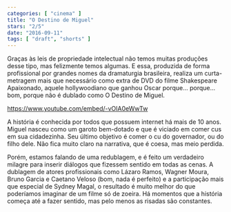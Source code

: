 ```yaml
---
categories: [ "cinema" ]
title: "O Destino de Miguel"
stars: "2/5"
date: "2016-09-11"
tags: [ "draft", "shorts" ]
---
```

Graças às leis de propriedade intelectual não temos muitas produções desse tipo, mas felizmente temos algumas. E essa, produzida de forma profissional por grandes nomes da dramaturgia brasileira, realiza um curta-metragem mais que necessário como extra de DVD do filme Shakespeare Apaixonado, aquele hollywoodiano que ganhou Oscar porque... porque... bom, porque não é dublado como O Destino de Miguel.

https://www.youtube.com/embed/-vOIA0eWwTw

A história é conhecida por todos que possuem internet há mais de 10 anos. Miguel nasceu como um garoto bem-dotado e que é viciado em comer cus em sua cidadezinha. Seu último objetivo é comer o cu do governador, ou do filho dele. Não fica muito claro na narrativa, que é coesa, mas meio perdida.

Porém, estamos falando de uma redublagem, e é feito um verdadeiro milagre para inserir diálogos que fizessem sentido em todas as cenas. A dublagem de atores profissionais como Lázaro Ramos, Wagner Moura, Bruno Garcia e Caetano Veloso (bom, nada é perfeito) e a participação mais que especial de Sydney Magal, o resultado é muito melhor do que poderíamos imaginar de um filme só de zoeira. Há momentos que a história começa até a fazer sentido, mas pelo menos as risadas são constantes.
